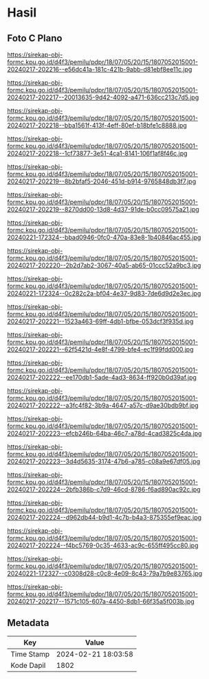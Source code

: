 # Hasil

## Foto C Plano

https://sirekap-obj-formc.kpu.go.id/d4f3/pemilu/pdpr/18/07/05/20/15/1807052015001-20240217-202216--e56dc41a-181c-421b-9abb-d81ebf8ee11c.jpg

https://sirekap-obj-formc.kpu.go.id/d4f3/pemilu/pdpr/18/07/05/20/15/1807052015001-20240217-202217--20013635-9d42-4092-a471-636cc213c7d5.jpg

https://sirekap-obj-formc.kpu.go.id/d4f3/pemilu/pdpr/18/07/05/20/15/1807052015001-20240217-202218--bba1561f-413f-4eff-80ef-b18bfe1c8888.jpg

https://sirekap-obj-formc.kpu.go.id/d4f3/pemilu/pdpr/18/07/05/20/15/1807052015001-20240217-202218--1cf73877-3e51-4ca1-8141-106f1af8f46c.jpg

https://sirekap-obj-formc.kpu.go.id/d4f3/pemilu/pdpr/18/07/05/20/15/1807052015001-20240217-202219--8b2bfaf5-2046-451d-b914-9765848db3f7.jpg

https://sirekap-obj-formc.kpu.go.id/d4f3/pemilu/pdpr/18/07/05/20/15/1807052015001-20240217-202219--8270dd00-13d8-4d37-91de-b0cc09575a21.jpg

https://sirekap-obj-formc.kpu.go.id/d4f3/pemilu/pdpr/18/07/05/20/15/1807052015001-20240221-172324--bbad0946-0fc0-470a-83e8-1b40846ac455.jpg

https://sirekap-obj-formc.kpu.go.id/d4f3/pemilu/pdpr/18/07/05/20/15/1807052015001-20240217-202220--2b2d7ab2-3067-40a5-ab65-01ccc52a9bc3.jpg

https://sirekap-obj-formc.kpu.go.id/d4f3/pemilu/pdpr/18/07/05/20/15/1807052015001-20240221-172324--0c282c2a-bf04-4e37-9d83-7de6d9d2e3ec.jpg

https://sirekap-obj-formc.kpu.go.id/d4f3/pemilu/pdpr/18/07/05/20/15/1807052015001-20240217-202221--1523a463-69ff-4db1-bfbe-053dcf3f935d.jpg

https://sirekap-obj-formc.kpu.go.id/d4f3/pemilu/pdpr/18/07/05/20/15/1807052015001-20240217-202221--62f5421d-4e8f-4799-bfe4-ec1f99fdd000.jpg

https://sirekap-obj-formc.kpu.go.id/d4f3/pemilu/pdpr/18/07/05/20/15/1807052015001-20240217-202222--ee170db1-5ade-4ad3-8634-ff920b0d39af.jpg

https://sirekap-obj-formc.kpu.go.id/d4f3/pemilu/pdpr/18/07/05/20/15/1807052015001-20240217-202222--a3fc4f82-3b9a-4647-a57c-d9ae30bdb9bf.jpg

https://sirekap-obj-formc.kpu.go.id/d4f3/pemilu/pdpr/18/07/05/20/15/1807052015001-20240217-202223--efcb246b-64ba-46c7-a78d-4cad3825c4da.jpg

https://sirekap-obj-formc.kpu.go.id/d4f3/pemilu/pdpr/18/07/05/20/15/1807052015001-20240217-202223--3d4d5635-3174-47b6-a785-c08a9e67df05.jpg

https://sirekap-obj-formc.kpu.go.id/d4f3/pemilu/pdpr/18/07/05/20/15/1807052015001-20240217-202224--2bfb386b-c7d9-46cd-8786-f6ad890ac92c.jpg

https://sirekap-obj-formc.kpu.go.id/d4f3/pemilu/pdpr/18/07/05/20/15/1807052015001-20240217-202224--d962db44-b9d1-4c7b-b4a3-875355ef9eac.jpg

https://sirekap-obj-formc.kpu.go.id/d4f3/pemilu/pdpr/18/07/05/20/15/1807052015001-20240217-202224--f4bc5769-0c35-4633-ac9c-655ff495cc80.jpg

https://sirekap-obj-formc.kpu.go.id/d4f3/pemilu/pdpr/18/07/05/20/15/1807052015001-20240221-172327--c0308d28-c0c8-4e09-8c43-79a7b9e83765.jpg

https://sirekap-obj-formc.kpu.go.id/d4f3/pemilu/pdpr/18/07/05/20/15/1807052015001-20240217-202217--1571c105-607a-4450-8db1-66f35a5f003b.jpg


## Metadata

| Key        | Value               |
| ---------- | ------------------- |
| Time Stamp | 2024-02-21 18:03:58 |
| Kode Dapil | 1802                |




